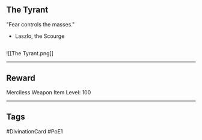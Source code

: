 ## The Tyrant
"Fear controls the masses."
- Laszlo, the Scourge
## 
![[The Tyrant.png]]

---
## Reward
Merciless Weapon
Item Level: 100

---
## Tags
#DivinationCard
#PoE1